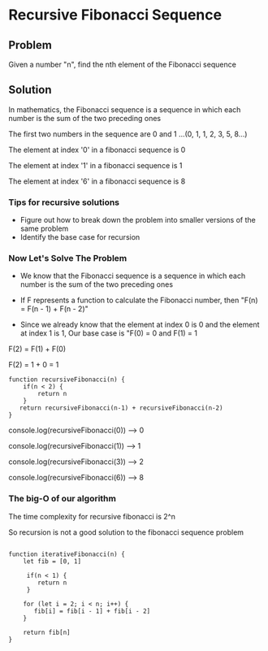 # Recursive Fibonacci Sequence

## Problem

Given a number "n", find the nth element of the Fibonacci sequence

## Solution

In mathematics, the Fibonacci sequence is a sequence in which each number is the sum of the two preceding ones

The first two numbers in the sequence are 0 and 1 ...(0, 1, 1, 2, 3, 5, 8...)

The element at index '0' in a fibonacci sequence is 0

The element at index '1' in a fibonacci sequence is 1

The element at index '6' in a fibonacci sequence is 8

### Tips for recursive solutions

- Figure out how to break down the problem into smaller versions of the same problem
- Identify the base case for recursion

### Now Let's Solve The Problem

- We know that the Fibonacci sequence is a sequence in which each number is the sum of the two preceding ones

- If F represents a function to calculate the Fibonacci number, then "F(n) = F(n - 1) + F(n - 2)"

- Since we already know that the element at index 0 is 0 and the element at index 1 is 1, Our base case is "F(0) = 0 and F(1) = 1

F(2) = F(1) + F(0)

F(2) = 1 + 0 = 1

```
function recursiveFibonacci(n) {
    if(n < 2) {
        return n
    }
   return recursiveFibonacci(n-1) + recursiveFibonacci(n-2)
}
```

console.log(recursiveFibonacci(0)) --> 0

console.log(recursiveFibonacci(1)) --> 1

console.log(recursiveFibonacci(3)) --> 2

console.log(recursiveFibonacci(6)) --> 8

### The big-O of our algorithm

The time complexity for recursive fibonacci is 2^n

So recursion is not a good solution to the fibonacci sequence problem

```

function iterativeFibonacci(n) {
    let fib = [0, 1]

     if(n < 1) {
        return n
     }

    for (let i = 2; i < n; i++) {
       fib[i] = fib[i - 1] + fib[i - 2]
    }

    return fib[n]
}
```
